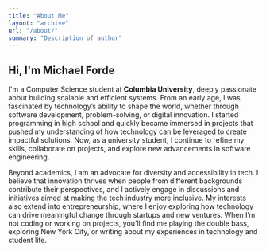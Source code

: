 ```yaml
---
title: "About Me"
layout: "archive"
url: "/about/"
summary: "Description of author"
---
```


## Hi, I'm Michael Forde

I'm a Computer Science student at **Columbia University**, deeply passionate about building scalable and efficient systems. From an early age, I was fascinated by technology’s ability to shape the world, whether through software development, problem-solving, or digital innovation. I started programming in high school and quickly became immersed in projects that pushed my understanding of how technology can be leveraged to create impactful solutions. Now, as a university student, I continue to refine my skills, collaborate on projects, and explore new advancements in software engineering.

Beyond academics, I am an advocate for diversity and accessibility in tech. I believe that innovation thrives when people from different backgrounds contribute their perspectives, and I actively engage in discussions and initiatives aimed at making the tech industry more inclusive. My interests also extend into entrepreneurship, where I enjoy exploring how technology can drive meaningful change through startups and new ventures. When I’m not coding or working on projects, you’ll find me playing the double bass, exploring New York City, or writing about my experiences in technology and student life.
